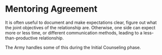 # Mentoring Agreement

It is often useful to document and make expectations clear, figure out what the joint objectives of the relationship are. Otherwise, one side can expect more or less time, or different communication methods, leading to a less-than-productive relationship.



The Army handles some of this during the Initial Counseling phase.

